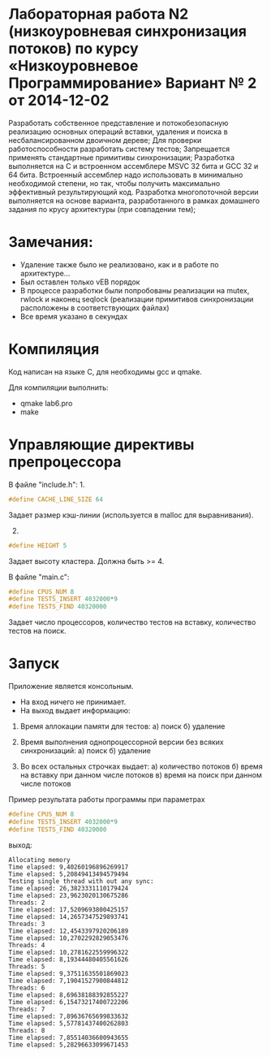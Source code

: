 # Лабораторная работа N2 (низкоуровневая синхронизация потоков) по курсу «Низкоуровневое Программирование» Вариант № 2 от 2014-12-02 
Разработать собственное представление и потокобезопасную реализацию основных операций вставки,
удаления и поиска в несбалансированном двоичном дереве;
Для проверки работоспособности разработать систему тестов;
Запрещается применять стандартные примитивы синхронизации;
Разработка выполняется на С и встроенном ассемблере MSVC 32 бита и GCC 32 и 64 бита.
Встроенный ассемблер надо использовать в минимально необходимой степени, но так, чтобы получить
максимально эффективный результирующий код.
Разработка многопоточной версии выполняется на основе варианта, разработанного в рамках домашнего
задания по крусу архитектуры (при совпадении тем);

# Замечания: 
- Удаление также было не реализовано, как и в работе по архитектуре...
- Был оставлен только vEB порядок
- В процессе разработки были попробованы реализации на mutex, rwlock и наконец seqlock (реализации примитивов синхронизации расположены в соответствующих файлах)
- Все время указано в секундах

# Компиляция
Код написан на языке С, для необходимы gcc и qmake. 

Для компиляции выполнить:
- qmake lab6.pro
- make

# Управляющие директивы препроцессора
В файле "include.h":
1.
```C
#define CACHE_LINE_SIZE 64 
```
Задает размер кэш-линии (используется в malloc для выравнивания).

2.
```C
#define HEIGHT 5 
```
Задает высоту кластера. Должна быть >= 4.

В файле "main.c":
```C
#define CPUS_NUM 8
#define TESTS_INSERT 4032000*9
#define TESTS_FIND 40320000
```
Задает число процессоров, количество тестов на вставку, количество тестов на поиск.

# Запуск
Приложение является консольным. 
- На вход ничего не принимает.
- На выход выдает информацию:
1. Время аллокации памяти для тестов:
а) поиск
б) удаление

2. Время выполнения однопроцессорной версии без всяких синхронизаций:
а) поиск
б) удаление 

3. Во всех остальных строчках выдает:
а) количество потоков
б) время на вставку при данном числе потоков
в) время на поиск при данном числе потоков

Пример результата работы программы при параметрах 
```C
#define CPUS_NUM 8
#define TESTS_INSERT 4032000*9
#define TESTS_FIND 40320000
```
выход:
```
Allocating memory
Time elapsed: 9,40260196896269917
Time elapsed: 5,20849413494579494
Testing single thread with out any sync: 
Time elapsed: 26,3823331110179424
Time elapsed: 23,9623020130675286
Threads: 2
Time elapsed: 17,5209693800425157
Time elapsed: 14,2657347529893741
Threads: 3
Time elapsed: 12,4543397920206189
Time elapsed: 10,2702292829053476
Threads: 4
Time elapsed: 10,2781622559996322
Time elapsed: 8,19344480405561626
Threads: 5
Time elapsed: 9,37511635501869023
Time elapsed: 7,19041527900844812
Threads: 6
Time elapsed: 8,69638188392855227
Time elapsed: 6,15473217400722206
Threads: 7
Time elapsed: 7,89636765699833632
Time elapsed: 5,57781437400262803
Threads: 8
Time elapsed: 7,85514036600943655
Time elapsed: 5,28296633099671453

```


